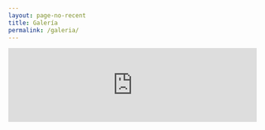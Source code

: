 ```yaml
---
layout: page-no-recent
title: Galería
permalink: /galeria/
---
```


  <div class="row">
    <div class="col-md-12">
      <script src="https://snapwidget.com/js/snapwidget.js"></script>
      <iframe src="https://snapwidget.com/embed/316822" class="snapwidget-widget" allowTransparency="true" frameborder="0" scrolling="no" style="border:none; overflow:hidden; width:100%; "></iframe>
    </div>
  </div>